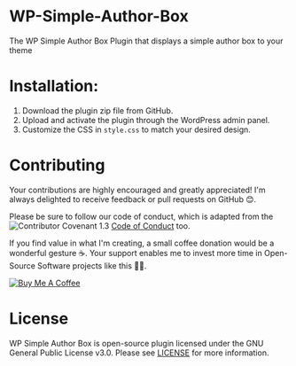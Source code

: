 # WP-Simple-Author-Box
The WP Simple Author Box Plugin that displays a simple author box to your theme

# Installation:

1. Download the plugin zip file from GitHub.
2. Upload and activate the plugin through the WordPress admin panel.
3. Customize the CSS in `style.css` to match your desired design.

# Contributing

Your contributions are highly encouraged and greatly appreciated! I'm always delighted to receive feedback or pull requests on GitHub 😊.

Please be sure to follow our code of conduct, which is adapted from the  ![Contributor Covenant 1.3](https://img.shields.io/badge/Contributor%20Covenant-2.0-4baaaa.svg) [Code of Conduct](CODE_OF_CONDUCT.md) too. 

If you find value in what I'm creating, a small coffee donation would be a wonderful gesture ☕. Your support enables me to invest more time in Open-Source Software projects like this 🙌🏻.

<a href="https://www.buymeacoffee.com/shrudra" target="_blank"><img src="https://www.buymeacoffee.com/assets/img/custom_images/orange_img.png" alt="Buy Me A Coffee" style="height: auto !important;width: auto !important;" ></a>

# License

WP Simple Author Box is open-source plugin licensed under the GNU General Public License v3.0. Please see [LICENSE](LICENSE) for more information.
